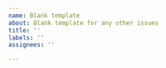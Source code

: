 ```yaml
---
name: Blank template
about: Blank template for any other issues
title: ''
labels: ''
assignees: ''

---
```



